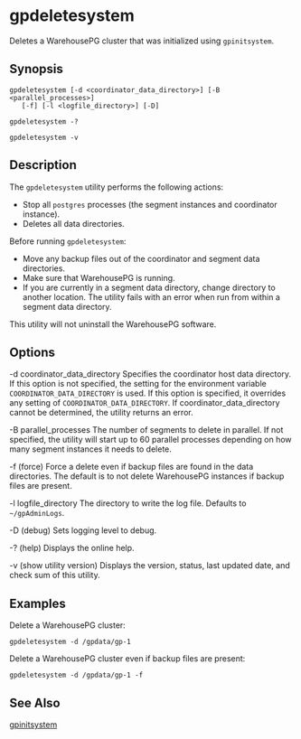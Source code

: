 # gpdeletesystem 

Deletes a WarehousePG cluster that was initialized using `gpinitsystem`.

## <a id="section2"></a>Synopsis 

```
gpdeletesystem [-d <coordinator_data_directory>] [-B <parallel_processes>] 
   [-f] [-l <logfile_directory>] [-D]

gpdeletesystem -? 

gpdeletesystem -v
```

## <a id="section3"></a>Description 

The `gpdeletesystem` utility performs the following actions:

-   Stop all `postgres` processes \(the segment instances and coordinator instance\).
-   Deletes all data directories.

Before running `gpdeletesystem`:

-   Move any backup files out of the coordinator and segment data directories.
-   Make sure that WarehousePG is running.
-   If you are currently in a segment data directory, change directory to another location. The utility fails with an error when run from within a segment data directory.

This utility will not uninstall the WarehousePG software.

## <a id="section4"></a>Options 

-d coordinator\_data\_directory
Specifies the coordinator host data directory. If this option is not specified, the setting for the environment variable `COORDINATOR_DATA_DIRECTORY` is used. If this option is specified, it overrides any setting of `COORDINATOR_DATA_DIRECTORY`. If coordinator\_data\_directory cannot be determined, the utility returns an error.

-B parallel\_processes
The number of segments to delete in parallel. If not specified, the utility will start up to 60 parallel processes depending on how many segment instances it needs to delete.

-f \(force\)
Force a delete even if backup files are found in the data directories. The default is to not delete WarehousePG instances if backup files are present.

-l logfile\_directory
The directory to write the log file. Defaults to `~/gpAdminLogs`.

-D \(debug\)
Sets logging level to debug.

-? \(help\)
Displays the online help.

-v \(show utility version\)
Displays the version, status, last updated date, and check sum of this utility.

## <a id="section5"></a>Examples 

Delete a WarehousePG cluster:

```
gpdeletesystem -d /gpdata/gp-1
```

Delete a WarehousePG cluster even if backup files are present:

```
gpdeletesystem -d /gpdata/gp-1 -f
```

## <a id="seealso"></a>See Also 

[gpinitsystem](gpinitsystem.html)

